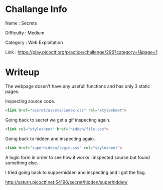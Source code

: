 # Challange Info

Name : Secrets

Difficulty : Medium

Category : Web Exploitation

Link : https://play.picoctf.org/practice/challenge/296?category=1&page=1

# Writeup

The webpage dosen't have any usefull functions and has only 3 static pages.

Inspecting source code.

```html
<link href="secret/assets/index.css" rel="stylesheet">
```

Going back to secret we get a gif inspecting again.

```html
<link rel="stylesheet" href="hidden/file.css">
```

Going back to hidden and inspecting again.

```html
<link href="superhidden/login.css" rel="stylesheet">
```

A login form in order to see how it works I inspected source but found something else.

I tried going back to supperhidden and inspecting and I got the flag.

http://saturn.picoctf.net:54196/secret/hidden/superhidden/
